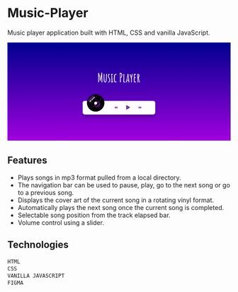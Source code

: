 
# Music-Player
Music player application built with HTML, CSS and vanilla JavaScript. 

![This is an image](Screenshot.gif)


## Features
* Plays songs in mp3 format pulled from a local directory. 
* The navigation bar can be used to pause, play, go to the next song or go to a previous song. 
* Displays the cover art of the current song in a rotating vinyl format. 
* Automatically plays the next song once the current song is completed. 
* Selectable song position from the track elapsed bar. 
* Volume control using a slider.

## Technologies
```
HTML
CSS
VANILLA JAVASCRIPT
FIGMA
```



